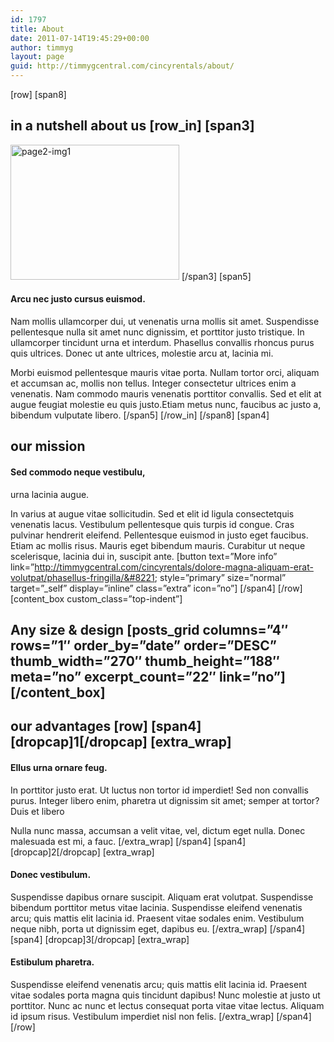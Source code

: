 ```yaml
---
id: 1797
title: About
date: 2011-07-14T19:45:29+00:00
author: timmyg
layout: page
guid: http://timmygcentral.com/cincyrentals/about/
---
```

\[row\] \[span8\] 

## in a nutshell about us \[row_in\] \[span3\] 

<img class="alignnone size-full wp-image-1973" src="[template_url]/wp-content/uploads/2014/08/page2-img1.jpg" alt="page2-img1" width="270" height="216" /> \[/span3\] \[span5\] 

#### Arcu nec justo cursus euismod.

Nam mollis ullamcorper dui, ut venenatis urna mollis sit amet. Suspendisse pellentesque nulla sit amet nunc dignissim, et porttitor justo tristique. In ullamcorper tincidunt urna et interdum. Phasellus convallis rhoncus purus quis ultrices. Donec ut ante ultrices, molestie arcu at, lacinia mi.

Morbi euismod pellentesque mauris vitae porta. Nullam tortor orci, aliquam et accumsan ac, mollis non tellus. Integer consectetur ultrices enim a venenatis. Nam commodo mauris venenatis porttitor convallis. Sed et elit at augue feugiat molestie eu quis justo.Etiam metus nunc, faucibus ac justo a, bibendum vulputate libero. \[/span5\] \[/row_in\] \[/span8\] \[span4\] 

## our mission

#### Sed commodo neque vestibulu,
  
urna lacinia augue.

In varius at augue vitae sollicitudin. Sed et elit id ligula consectetquis venenatis lacus. Vestibulum pellentesque quis turpis id congue. Cras pulvinar hendrerit eleifend. Pellentesque euismod in justo eget faucibus. Etiam ac mollis risus. Mauris eget bibendum mauris. Curabitur ut neque scelerisque, lacinia dui in, suscipit ante. \[button text=&#8221;More info&#8221; link=&#8221;http://timmygcentral.com/cincyrentals/dolore-magna-aliquam-erat-volutpat/phasellus-fringilla/&#8221; style=&#8221;primary&#8221; size=&#8221;normal&#8221; target=&#8221;\_self&#8221; display=&#8221;inline&#8221; class=&#8221;extra&#8221; icon=&#8221;no&#8221;\] \[/span4\] \[/row\] \[content\_box custom_class=&#8221;top-indent&#8221;\] 

## Any size & design \[posts\_grid columns=&#8221;4&#8243; rows=&#8221;1&#8243; order\_by=&#8221;date&#8221; order=&#8221;DESC&#8221; thumb\_width=&#8221;270&#8243; thumb\_height=&#8221;188&#8243; meta=&#8221;no&#8221; excerpt\_count=&#8221;22&#8243; link=&#8221;no&#8221;\] \[/content\_box\] 

## our advantages \[row\] \[span4\] \[dropcap]1[/dropcap\] \[extra_wrap\] 

#### Ellus urna ornare feug.

In porttitor justo erat. Ut luctus non tortor id imperdiet! Sed non convallis purus. Integer libero enim, pharetra ut dignissim sit amet; semper at tortor? Duis et libero
  
Nulla nunc massa, accumsan a velit vitae, vel, dictum eget nulla. Donec malesuada est mi, a fauc. \[/extra\_wrap\] \[/span4\] \[span4\] \[dropcap\]2\[/dropcap\] \[extra\_wrap\] 

#### Donec vestibulum.

Suspendisse dapibus ornare suscipit. Aliquam erat volutpat. Suspendisse bibendum porttitor metus vitae lacinia. Suspendisse eleifend venenatis arcu; quis mattis elit lacinia id. Praesent vitae sodales enim. Vestibulum neque nibh, porta ut dignissim eget, dapibus eu. \[/extra\_wrap\] \[/span4\] \[span4\] \[dropcap\]3\[/dropcap\] \[extra\_wrap\] 

#### Estibulum pharetra.

Suspendisse eleifend venenatis arcu; quis mattis elit lacinia id. Praesent vitae sodales porta magna quis tincidunt dapibus! Nunc molestie at justo ut porttitor. Nunc ac nunc et lectus consequat porta vitae vitae lectus. Aliquam id ipsum risus. Vestibulum imperdiet nisl non felis. \[/extra_wrap\] \[/span4\] [/row]